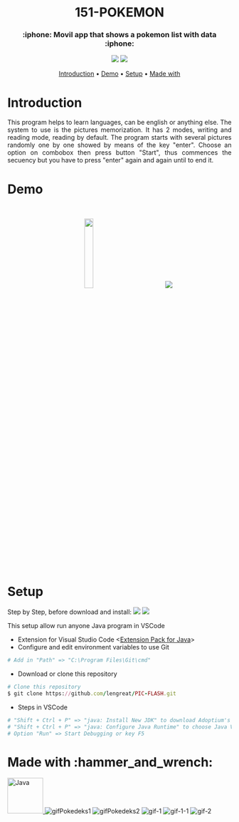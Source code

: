 <h1 id="title" align="center">151-POKEMON</h1>

<h3 align="center"> :iphone: Movil app that shows a pokemon list with data :iphone:</h3>
<p align="center">
  <a href="#title"><img src="https://forthebadge.com/images/badges/made-with-java.svg"></a>
  <a href="#title"><img src="https://forthebadge.com/images/badges/made-with-crayons.svg"></a>
</p>

<p align="center">
  <a href="#introduction">Introduction</a> •
  <a href="#demo">Demo</a> •
  <a href="#setup">Setup</a> •
  <a href="#made_with">Made with</a> 
</p>

<h1 id="introduction">Introduction</h1><p align="justify">
This program helps to learn languages, can be english or anything else. The system to use is the pictures memorization.
It has 2 modes, writing and reading mode, reading by default. The program starts with several pictures randomly one by one showed by means of the key "enter". 
Choose an option on combobox then press button "Start", thus commences the secuency but you have to press "enter" again and again until to end it.</p>

<h1 id="demo">Demo</h1>
<p align="center"> <div align="center">
  
  <br>
 <p align="center">
  <img width="20%" src="https://user-images.githubusercontent.com/99779642/203901416-0f1d5c59-a254-4508-bb05-5e194823b095.gif" "> &nbsp &nbsp &nbsp &nbsp &nbsp &nbsp &nbsp &nbsp &nbsp &nbsp &nbsp &nbsp &nbsp &nbsp &nbsp <img width="20%" src="https://user-images.githubusercontent.com/99779642/203901575-e73111b8-c8cb-49ce-9719-87bcc08ab599.gif" style="max-width:100%;width:auto;height:auto;">
</p>
  
  </div>

</p>

<h1 id="setup">Setup</h1>


Step by Step, before download and install:  <a href="https://code.visualstudio.com/"><img src="https://img.shields.io/badge/Visual Studio Code-green.svg?&style=flat&logo=visual-studio-code&logoColor=white"></a>
<a href="https://git-scm.com/downloads"><img src="https://img.shields.io/badge/GIT-blue.svg?&style=flat&logo=git&logoColor=white"></a>
  
  This setup allow run anyone Java program in VSCode


* Extension for Visual Studio Code <<a href="https://marketplace.visualstudio.com/items?itemName=vscjava.vscode-java-pack">Extension Pack for Java</a>>
* Configure and edit environment variables to use Git
```ruby
# Add in "Path" => "C:\Program Files\Git\cmd"
```
* Download or clone this repository
```ruby
# Clone this repository
$ git clone https://github.com/lengreat/PIC-FLASH.git
```
* Steps in VSCode
```ruby
# "Shift + Ctrl + P" => "java: Install New JDK" to download Adoptium's Temurin Version 8 (LTS)
# "Shift + Ctrl + P" => "java: Configure Java Runtime" to choose Java Version 8
# Option "Run" => Start Debugging or key F5
```


<h1 id="made_with">Made with :hammer_and_wrench:</h1>

<a href="https://www.java.com/es/" target="_blank" rel="noreferrer"> <img src="https://www.svgrepo.com/show/303388/java-4-logo.svg" alt="Java" width="80" height="80"/> </a>
![gifPokedeks1](https://user-images.githubusercontent.com/99779642/203901416-0f1d5c59-a254-4508-bb05-5e194823b095.gif)
![gifPokedeks2](https://user-images.githubusercontent.com/99779642/203901575-e73111b8-c8cb-49ce-9719-87bcc08ab599.gif)
![gif-1](https://user-images.githubusercontent.com/99779642/203915814-d73b42be-b7c8-4111-9d1c-b78fd228141d.gif)
![gif-1-1](https://user-images.githubusercontent.com/99779642/203915923-b9eeb093-0d23-4992-aed5-5d33da7bcc1a.gif)
![gif-2](https://user-images.githubusercontent.com/99779642/203918789-c62033e1-0049-4387-ada7-a86aa53d8928.gif)
